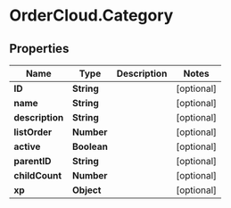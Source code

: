 # OrderCloud.Category

## Properties
Name | Type | Description | Notes
------------ | ------------- | ------------- | -------------
**ID** | **String** |  | [optional] 
**name** | **String** |  | [optional] 
**description** | **String** |  | [optional] 
**listOrder** | **Number** |  | [optional] 
**active** | **Boolean** |  | [optional] 
**parentID** | **String** |  | [optional] 
**childCount** | **Number** |  | [optional] 
**xp** | **Object** |  | [optional] 


